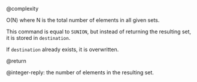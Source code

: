 @complexity

O(N) where N is the total number of elements in all given sets.

This command is equal to `SUNION`, but instead of returning the resulting set,
it is stored in `destination`.

If `destination` already exists, it is overwritten.

@return

@integer-reply: the number of elements in the resulting set.

